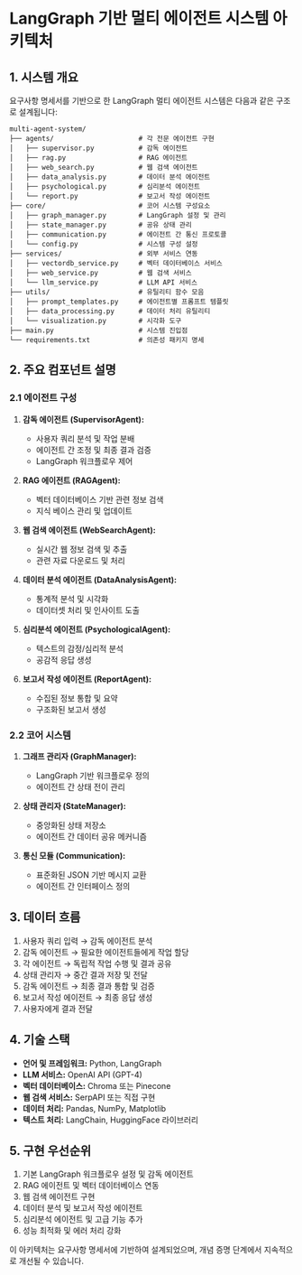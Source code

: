 # LangGraph 기반 멀티 에이전트 시스템 아키텍처

## 1. 시스템 개요

요구사항 명세서를 기반으로 한 LangGraph 멀티 에이전트 시스템은 다음과 같은 구조로 설계됩니다:

```
multi-agent-system/
├── agents/                     # 각 전문 에이전트 구현
│   ├── supervisor.py           # 감독 에이전트
│   ├── rag.py                  # RAG 에이전트
│   ├── web_search.py           # 웹 검색 에이전트
│   ├── data_analysis.py        # 데이터 분석 에이전트
│   ├── psychological.py        # 심리분석 에이전트
│   └── report.py               # 보고서 작성 에이전트
├── core/                       # 코어 시스템 구성요소
│   ├── graph_manager.py        # LangGraph 설정 및 관리
│   ├── state_manager.py        # 공유 상태 관리
│   ├── communication.py        # 에이전트 간 통신 프로토콜
│   └── config.py               # 시스템 구성 설정
├── services/                   # 외부 서비스 연동
│   ├── vectordb_service.py     # 벡터 데이터베이스 서비스
│   ├── web_service.py          # 웹 검색 서비스
│   └── llm_service.py          # LLM API 서비스
├── utils/                      # 유틸리티 함수 모음
│   ├── prompt_templates.py     # 에이전트별 프롬프트 템플릿
│   ├── data_processing.py      # 데이터 처리 유틸리티
│   └── visualization.py        # 시각화 도구
├── main.py                     # 시스템 진입점
└── requirements.txt            # 의존성 패키지 명세
```

## 2. 주요 컴포넌트 설명

### 2.1 에이전트 구성

1. **감독 에이전트 (SupervisorAgent):**
   - 사용자 쿼리 분석 및 작업 분배
   - 에이전트 간 조정 및 최종 결과 검증
   - LangGraph 워크플로우 제어

2. **RAG 에이전트 (RAGAgent):**
   - 벡터 데이터베이스 기반 관련 정보 검색
   - 지식 베이스 관리 및 업데이트

3. **웹 검색 에이전트 (WebSearchAgent):**
   - 실시간 웹 정보 검색 및 추출
   - 관련 자료 다운로드 및 처리

4. **데이터 분석 에이전트 (DataAnalysisAgent):**
   - 통계적 분석 및 시각화
   - 데이터셋 처리 및 인사이트 도출

5. **심리분석 에이전트 (PsychologicalAgent):**
   - 텍스트의 감정/심리적 분석
   - 공감적 응답 생성

6. **보고서 작성 에이전트 (ReportAgent):**
   - 수집된 정보 통합 및 요약
   - 구조화된 보고서 생성

### 2.2 코어 시스템

1. **그래프 관리자 (GraphManager):**
   - LangGraph 기반 워크플로우 정의
   - 에이전트 간 상태 전이 관리

2. **상태 관리자 (StateManager):**
   - 중앙화된 상태 저장소
   - 에이전트 간 데이터 공유 메커니즘

3. **통신 모듈 (Communication):**
   - 표준화된 JSON 기반 메시지 교환
   - 에이전트 간 인터페이스 정의

## 3. 데이터 흐름

1. 사용자 쿼리 입력 → 감독 에이전트 분석
2. 감독 에이전트 → 필요한 에이전트들에게 작업 할당
3. 각 에이전트 → 독립적 작업 수행 및 결과 공유
4. 상태 관리자 → 중간 결과 저장 및 전달
5. 감독 에이전트 → 최종 결과 통합 및 검증
6. 보고서 작성 에이전트 → 최종 응답 생성
7. 사용자에게 결과 전달

## 4. 기술 스택

- **언어 및 프레임워크:** Python, LangGraph
- **LLM 서비스:** OpenAI API (GPT-4)
- **벡터 데이터베이스:** Chroma 또는 Pinecone
- **웹 검색 서비스:** SerpAPI 또는 직접 구현
- **데이터 처리:** Pandas, NumPy, Matplotlib
- **텍스트 처리:** LangChain, HuggingFace 라이브러리

## 5. 구현 우선순위

1. 기본 LangGraph 워크플로우 설정 및 감독 에이전트
2. RAG 에이전트 및 벡터 데이터베이스 연동
3. 웹 검색 에이전트 구현
4. 데이터 분석 및 보고서 작성 에이전트
5. 심리분석 에이전트 및 고급 기능 추가
6. 성능 최적화 및 에러 처리 강화

이 아키텍처는 요구사항 명세서에 기반하여 설계되었으며, 개념 증명 단계에서 지속적으로 개선될 수 있습니다. 